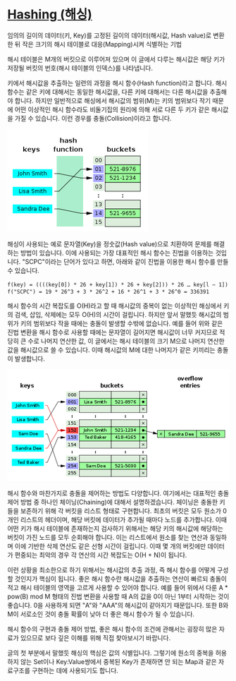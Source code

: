 # [Hashing (해싱)](https://www.codeground.org/common/popCodegroundNote#)

임의의 길이의 데이터(키, Key)를 고정된 길이의 데이터(해시값, Hash value)로 변환한 뒤
작은 크기의 해시 테이블로 대응(Mapping)시켜 식별하는 기법

해시 테이블은 M개의 버킷으로 이루어져 있으며
이 글에서 다루는 해시값은 해당 키가 저장될 버킷의 번호(해시 테이블의 인덱스)를 나타냅니다.

키에서 해시값을 추출하는 일련의 과정을 해시 함수(Hash function)라고 합니다. 해시 함수는 같은 키에 대해서는 동일한 해시값을, 다른 키에 대해서는 다른 해시값을 추출해야 합니다. 하지만 일반적으로 해싱에서 해시값의 범위(M)는 키의 범위보다 작기 때문에 어떤 이상적인 해시 함수라도 비둘기집의 원리에 의해 서로 다른 두 키가 같은 해시값을 가질 수 있습니다. 이런 경우를 충돌(Collision)이라고 합니다.

![](images/hash_1.jpg)

해싱이 사용되는 예로 문자열(Key)을 정숫값(Hash value)으로 치환하여 문제를 해결하는 방법이 있습니다. 이에 사용되는 가장 대표적인 해시 함수는 진법을 이용하는 것입니다. "SCPC"이라는 단어가 있다고 하면, 아래와 같이 진법을 이용한 해시 함수를 만들 수 있습니다.

```
f(key) = ((((key[0]) * 26 + key[1]) * 26 + key[2])) * 26 … key[l – 1])
f("SCPC") = 19 * 26^3 + 3 * 26^2 + 16 * 26^1 + 3 * 26^0 = 336391
```
해시 함수의 시간 복잡도를 O(H)라고 할 때 해시값의 중복이 없는 이상적인 해싱에서 키의 검색, 삽입, 삭제에는 모두 O(H)의 시간이 걸립니다.
하지만 앞서 말했듯 해시값의 범위가 키의 범위보다 작을 때에는 충돌이 발생할 수밖에 없습니다.
예를 들어 위와 같은 진법 변환을 해시 함수로 사용할 때에는 문자열이 길어지면 해시값이 너무 커지므로 적당히 큰 수로 나머지 연산한 값, 이 글에서는 해시 테이블의 크기 M으로 나머지 연산한 값을 해시값으로 쓸 수 있습니다.
이때 해시값의 M에 대한 나머지가 같은 키끼리는 충돌이 발생합니다.

![](images/hash_2.jpg)

해시 함수와 마찬가지로 충돌을 제어하는 방법도 다양합니다. 여기에서는 대표적인 충돌 제어 방법 중 하나인 체이닝(Chaining)에 대해서 설명하겠습니다. 
체이닝은 충돌한 키들을 보존하기 위해 각 버킷을 리스트 형태로 구현합니다. 최초의 버킷은 모두 원소가 0개인 리스트의 헤더이며, 해당 버킷에 데이터가 추가될 때마다 노드를 추가합니다. 
이때 어떤 키가 해시 테이블에 존재하는지 검사하기 위해서는 해당 키의 해시값에 해당하는 버킷이 가진 노드를 모두 순회해야 합니다. 
이는 리스트에서 원소를 찾는 연산과 동일하며 이에 기반한 삭제 연산도 같은 선형 시간이 걸립니다. 
이때 몇 개의 버킷에만 데이터가 편중되는 최악의 경우 각 연산의 시간 복잡도는 O(H + N)이 됩니다.

이런 상황을 최소한으로 하기 위해서는 해시값의 추출 과정, 즉 해시 함수를 어떻게 구성할 것인지가 핵심이 됩니다.
좋은 해시 함수란 해시값을 추출하는 연산이 빠르되 충돌이 적고 해시 테이블의 영역을 고르게 사용할 수 있어야 합니다.
예를 들어 위에서 다룬 A * pow(B) mod M 형태의 진법 변환을 사용할 때 A의 값을 0이 아닌 1부터 시작하는 것이 좋습니다.
0을 사용하게 되면 "A"와 "AAA"의 해시값이 같아지기 때문입니다. 또한 B와 M이 서로소인 것이 충돌 확률이 낮아 더 좋은 해시 함수가 될 수 있습니다.

해시 함수의 구현과 충돌 제어 방법, 좋은 해시 함수의 조건에 관해서는 굉장히 많은 자료가 있으므로 보다 깊은 이해를 위해 직접 찾아보시기 바랍니다.

글의 첫 부분에서 말했듯 해싱의 핵심은 값의 식별입니다. 그렇기에 원소의 중복을 허용하지 않는 Set이나 Key:Value쌍에서 중복된 Key가 존재하면 안 되는 Map과 같은 자료구조를 구현하는 데에 사용되기도 합니다.
